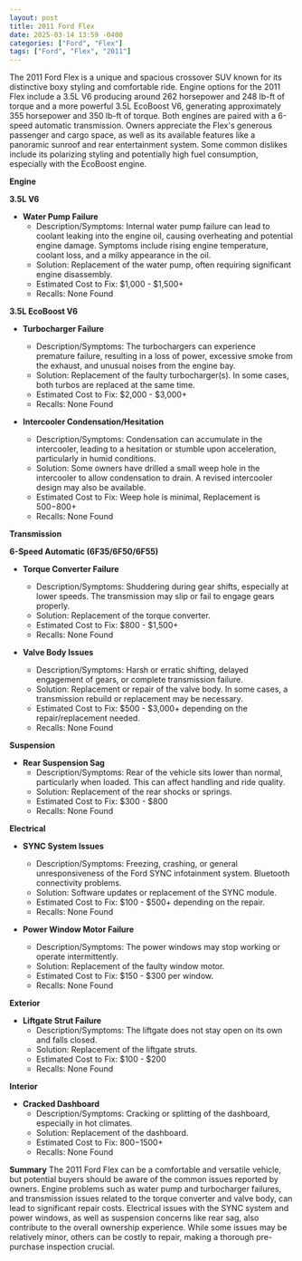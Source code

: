 ```yaml
---
layout: post
title: 2011 Ford Flex
date: 2025-03-14 13:59 -0400
categories: ["Ford", "Flex"]
tags: ["Ford", "Flex", "2011"]
---
```

The 2011 Ford Flex is a unique and spacious crossover SUV known for its distinctive boxy styling and comfortable ride. Engine options for the 2011 Flex include a 3.5L V6 producing around 262 horsepower and 248 lb-ft of torque and a more powerful 3.5L EcoBoost V6, generating approximately 355 horsepower and 350 lb-ft of torque. Both engines are paired with a 6-speed automatic transmission. Owners appreciate the Flex's generous passenger and cargo space, as well as its available features like a panoramic sunroof and rear entertainment system. Some common dislikes include its polarizing styling and potentially high fuel consumption, especially with the EcoBoost engine.

**Engine**

**3.5L V6**
*   **Water Pump Failure**
    *   Description/Symptoms: Internal water pump failure can lead to coolant leaking into the engine oil, causing overheating and potential engine damage. Symptoms include rising engine temperature, coolant loss, and a milky appearance in the oil.
    *   Solution: Replacement of the water pump, often requiring significant engine disassembly.
    *   Estimated Cost to Fix: $1,000 - $1,500+
    *   Recalls: None Found

**3.5L EcoBoost V6**
*   **Turbocharger Failure**
    *   Description/Symptoms: The turbochargers can experience premature failure, resulting in a loss of power, excessive smoke from the exhaust, and unusual noises from the engine bay.
    *   Solution: Replacement of the faulty turbocharger(s). In some cases, both turbos are replaced at the same time.
    *   Estimated Cost to Fix: $2,000 - $3,000+
    *   Recalls: None Found

*   **Intercooler Condensation/Hesitation**
    *   Description/Symptoms: Condensation can accumulate in the intercooler, leading to a hesitation or stumble upon acceleration, particularly in humid conditions.
    *   Solution: Some owners have drilled a small weep hole in the intercooler to allow condensation to drain. A revised intercooler design may also be available.
    *   Estimated Cost to Fix: Weep hole is minimal, Replacement is $500-$800+
    *   Recalls: None Found

**Transmission**

**6-Speed Automatic (6F35/6F50/6F55)**

*   **Torque Converter Failure**
    *   Description/Symptoms: Shuddering during gear shifts, especially at lower speeds. The transmission may slip or fail to engage gears properly.
    *   Solution: Replacement of the torque converter.
    *   Estimated Cost to Fix: $800 - $1,500+
    *   Recalls: None Found

*   **Valve Body Issues**
    *   Description/Symptoms: Harsh or erratic shifting, delayed engagement of gears, or complete transmission failure.
    *   Solution: Replacement or repair of the valve body. In some cases, a transmission rebuild or replacement may be necessary.
    *   Estimated Cost to Fix: $500 - $3,000+ depending on the repair/replacement needed.
    *   Recalls: None Found

**Suspension**

*   **Rear Suspension Sag**
    *   Description/Symptoms: Rear of the vehicle sits lower than normal, particularly when loaded. This can affect handling and ride quality.
    *   Solution: Replacement of the rear shocks or springs.
    *   Estimated Cost to Fix: $300 - $800
    *   Recalls: None Found

**Electrical**

*   **SYNC System Issues**
    *   Description/Symptoms: Freezing, crashing, or general unresponsiveness of the Ford SYNC infotainment system. Bluetooth connectivity problems.
    *   Solution: Software updates or replacement of the SYNC module.
    *   Estimated Cost to Fix: $100 - $500+ depending on the repair.
    *   Recalls: None Found

*   **Power Window Motor Failure**
    *   Description/Symptoms: The power windows may stop working or operate intermittently.
    *   Solution: Replacement of the faulty window motor.
    *   Estimated Cost to Fix: $150 - $300 per window.
    *   Recalls: None Found

**Exterior**

*   **Liftgate Strut Failure**
    *   Description/Symptoms: The liftgate does not stay open on its own and falls closed.
    *   Solution: Replacement of the liftgate struts.
    *   Estimated Cost to Fix: $100 - $200
    *   Recalls: None Found

**Interior**

*   **Cracked Dashboard**
    *   Description/Symptoms: Cracking or splitting of the dashboard, especially in hot climates.
    *   Solution: Replacement of the dashboard.
    *   Estimated Cost to Fix: $800-$1500+
    *   Recalls: None Found

**Summary**
The 2011 Ford Flex can be a comfortable and versatile vehicle, but potential buyers should be aware of the common issues reported by owners. Engine problems such as water pump and turbocharger failures, and transmission issues related to the torque converter and valve body, can lead to significant repair costs. Electrical issues with the SYNC system and power windows, as well as suspension concerns like rear sag, also contribute to the overall ownership experience. While some issues may be relatively minor, others can be costly to repair, making a thorough pre-purchase inspection crucial.

